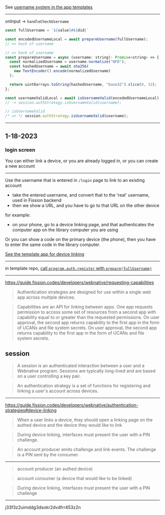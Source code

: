 See [username system in the app templates](https://github.com/webnative-examples/webnative-app-template-react/blob/5ac6b05b1a87e8c49cad2e4f42aee04bf2c596f7/src/components/auth/register/Register.tsx#L37)

------------

onInput -> `handleCheckUsername`

```js
const fullUsername = `${value}#${did}`
```

```js
const encodedUsernameLocal = await prepareUsername(fullUsername);
// => hash of username
```

```js
// => hash of username
const prepareUsername = async (username: string): Promise<string> => {
  const normalizedUsername = username.normalize("NFD");
  const hashedUsername = await sha256(
    new TextEncoder().encode(normalizedUsername)
  );

  return uint8arrays.toString(hashedUsername, "base32").slice(0, 32);
};
```

```js
const usernameValidLocal = await isUsernameValid(encodedUsernameLocal);
// -> session.authStrategy.isUsernameValid(username);
```

```js
// isUsernameValid
/* => */ session.authStrategy.isUsernameValid(username);
```


---------------------------------------------


## 1-18-2023

### login screen

You can either link a device, or you are already logged in, or you can create a new account

--------------------

Use the username that is entered in `/login` page to link to an existing account

* take the entered username, and convert that to the 'real' username, used in Fission backend
* then we show a URL, and you have to go to that URL on the other device

for example:
- on your phone, go to a device linking page, and that authenticates the computer app on the library computer you are using

Or you can show a code on the primary device (the phone), then you have to enter the same code in the library computer.

[See the template app for device linking](https://github.com/webnative-examples/webnative-app-template-react/blob/main/src/routes/LinkDeviceRoute.tsx)



----------------------


in template repo,
[call `program.auth.register` with `prepare(fullUsername)`](https://github.com/webnative-examples/webnative-app-template-react/blob/0930e1b3e7ae2e7ee32d68852e56f8f268b27089/src/components/auth/register/Register.tsx#L64)



------------------



https://guide.fission.codes/developers/webnative/requesting-capabilities

> Authentication strategies are designed for use within a single web app across multiple devices.

> Capabilities are an API for linking between apps. One app requests permission to access some set of resources from a second app with capability equal to or greater than the requested permissions. On user approval, the second app returns capability to the first app in the form of UCANs and file system secrets. On user approval, the second app returns capability to the first app in the form of UCANs and file system secrets.


## session
> A session is an authenticated interaction between a user and a Webnative program. Sessions are typically long-lived and are based on a user controlling a key pair.


> An authentication strategy is a set of functions for registering and linking a user's account across devices. 



--------------------------------

https://guide.fission.codes/developers/webnative/authentication-strategies#device-linking

> When a user links a device, they should open a linking page on the authed device and the device they would like to link

> During device linking, interfaces must present the user with a PIN challenge. 

> An account producer emits challenge and link events. The challenge is a PIN sent by the consumer.

----------------

> account producer (an authed device) 

> account consumer (a device that would like to be linked)

> During device linking, interfaces must present the user with a PIN challenge


------------------------


j33f3z2uimddg3dsokr2dvdfrr453z2n
